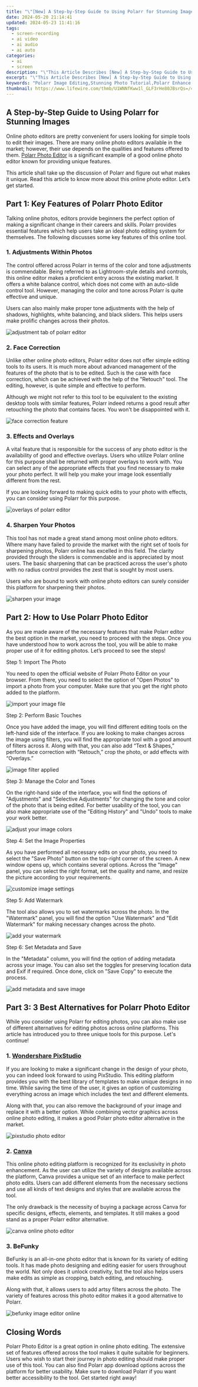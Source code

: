 ```yaml
---
title: "\"[New] A Step-by-Step Guide to Using Polarr for Stunning Images\""
date: 2024-05-20 21:14:41
updated: 2024-05-23 11:41:16
tags: 
  - screen-recording
  - ai video
  - ai audio
  - ai auto
categories: 
  - ai
  - screen
description: "\"This Article Describes [New] A Step-by-Step Guide to Using Polarr for Stunning Images\""
excerpt: "\"This Article Describes [New] A Step-by-Step Guide to Using Polarr for Stunning Images\""
keywords: "Polarr Image Editing,Stunning Photo Tutorial,Polarr Enhance Images,Basic Polarr Usage,Professional Photography Tool,Optimal Image Editing,Advanced Polarr Techniques"
thumbnail: https://www.lifewire.com/thmb/U1WNNfKww1l_GLF3rHe80JBsrQs=/400x300/filters:no_upscale():max_bytes(150000):strip_icc()/abs-light-comes-on-58891a2f5f9b5874eeafada6.jpg
---
```


## A Step-by-Step Guide to Using Polarr for Stunning Images

Online photo editors are pretty convenient for users looking for simple tools to edit their images. There are many online photo editors available in the market; however, their use depends on the qualities and features offered to them. [Polarr Photo Editor](https://www.polarr.com/) is a significant example of a good online photo editor known for providing unique features.

This article shall take up the discussion of Polarr and figure out what makes it unique. Read this article to know more about this online photo editor. Let’s get started.

## Part 1: Key Features of Polarr Photo Editor

Talking online photos, editors provide beginners the perfect option of making a significant change in their careers and skills. Polarr provides essential features which help users take an ideal photo editing system for themselves. The following discusses some key features of this online tool.

### 1\. Adjustments Within Photos

The control offered across Polarr in terms of the color and tone adjustments is commendable. Being referred to as Lightroom-style details and controls, this online editor makes a proficient entry across the existing market. It offers a white balance control, which does not come with an auto-slide control tool. However, managing the color and tone across Polarr is quite effective and unique.

Users can also mainly make proper tone adjustments with the help of shadows, highlights, white balancing, and black sliders. This helps users make prolific changes across their photos.

![adjustment tab of polarr editor](https://images.wondershare.com/filmora/article-images/2022/polarr-photo-editor-review-1.jpg)

### 2\. Face Correction

Unlike other online photo editors, Polarr editor does not offer simple editing tools to its users. It is much more about advanced management of the features of the photo that is to be edited. Such is the case with face correction, which can be achieved with the help of the "Retouch" tool. The editing, however, is quite simple and effective to perform.

Although we might not refer to this tool to be equivalent to the existing desktop tools with similar features, Polarr indeed returns a good result after retouching the photo that contains faces. You won't be disappointed with it.

![face correction feature](https://images.wondershare.com/filmora/article-images/2022/polarr-photo-editor-review-2.jpg)

### 3\. Effects and Overlays

A vital feature that is responsible for the success of any photo editor is the availability of good and effective overlays. Users who utilize Polarr online for this purpose shall be returned with proper overlays to work with. You can select any of the appropriate effects that you find necessary to make your photo perfect. It will help you make your image look essentially different from the rest.

If you are looking forward to making quick edits to your photo with effects, you can consider using Polarr for this purpose.

![overlays of polarr editor](https://images.wondershare.com/filmora/article-images/2022/polarr-photo-editor-review-3.jpg)

### 4\. Sharpen Your Photos

This tool has not made a great stand among most online photo editors. Where many have failed to provide the market with the right set of tools for sharpening photos, Polarr online has excelled in this field. The clarity provided through the sliders is commendable and is appreciated by most users. The basic sharpening that can be practiced across the user's photo with no radius control provides the zest that is sought by most users.

Users who are bound to work with online photo editors can surely consider this platform for sharpening their photos.

![ sharpen your image](https://images.wondershare.com/filmora/article-images/2022/polarr-photo-editor-review-4.jpg)

## Part 2: How to Use Polarr Photo Editor

As you are made aware of the necessary features that make Polarr editor the best option in the market, you need to proceed with the steps. Once you have understood how to work across the tool, you will be able to make proper use of it for editing photos. Let’s proceed to see the steps!

Step 1: Import The Photo

You need to open the official website of Polarr Photo Editor on your browser. From there, you need to select the option of "Open Photos" to import a photo from your computer. Make sure that you get the right photo added to the platform.

![import your image file](https://images.wondershare.com/filmora/article-images/2022/polarr-photo-editor-review-5.jpg)

Step 2: Perform Basic Touches

Once you have added the image, you will find different editing tools on the left-hand side of the interface. If you are looking to make changes across the image using filters, you will find the appropriate tool with a good amount of filters across it. Along with that, you can also add “Text & Shapes,” perform face correction with “Retouch,” crop the photo, or add effects with “Overlays.”

![image filter applied](https://images.wondershare.com/filmora/article-images/2022/polarr-photo-editor-review-6.jpg)

Step 3: Manage the Color and Tones

On the right-hand side of the interface, you will find the options of "Adjustments" and "Selective Adjustments" for changing the tone and color of the photo that is being edited. For better usability of the tool, you can also make appropriate use of the "Editing History" and "Undo" tools to make your work better.

![adjust your image colors](https://images.wondershare.com/filmora/article-images/2022/polarr-photo-editor-review-7.jpg)

Step 4: Set the Image Properties

As you have performed all necessary edits on your photo, you need to select the "Save Photo" button on the top-right corner of the screen. A new window opens up, which contains several options. Across the "Image" panel, you can select the right format, set the quality and name, and resize the picture according to your requirements.

![customize image settings](https://images.wondershare.com/filmora/article-images/2022/polarr-photo-editor-review-8.jpg)

Step 5: Add Watermark

The tool also allows you to set watermarks across the photo. In the "Watermark" panel, you will find the option "Use Watermark" and "Edit Watermark" for making necessary changes across the photo.

![add your watermark](https://images.wondershare.com/filmora/article-images/2022/polarr-photo-editor-review-9.jpg)

Step 6: Set Metadata and Save

In the "Metadata" column, you will find the option of adding metadata across your image. You can also set the toggles for preserving location data and Exif if required. Once done, click on "Save Copy" to execute the process.

![add metadata and save image](https://images.wondershare.com/filmora/article-images/2022/polarr-photo-editor-review-10.jpg)

## Part 3: 3 Best Alternatives for Polarr Photo Editor

While you consider using Polarr for editing photos, you can also make use of different alternatives for editing photos across online platforms. This article has introduced you to three unique tools for this purpose. Let's continue!

### 1\. [Wondershare PixStudio](https://tools.techidaily.com/wondershare/fotophire/download/)

If you are looking to make a significant change in the design of your photo, you can indeed look forward to using PixStudio. This editing platform provides you with the best library of templates to make unique designs in no time. While saving the time of the user, it gives an option of customizing everything across an image which includes the text and different elements.

Along with that, you can also remove the background of your image and replace it with a better option. While combining vector graphics across online photo editing, it makes a good Polarr photo editor alternative in the market.

![pixstudio photo editor](https://images.wondershare.com/filmora/article-images/2022/polarr-photo-editor-review-11.jpg)

### 2\. [Canva](https://www.canva.com/)

This online photo editing platform is recognized for its exclusivity in photo enhancement. As the user can utilize the variety of designs available across the platform, Canva provides a unique set of an interface to make perfect photo edits. Users can add different elements from the necessary sections and use all kinds of text designs and styles that are available across the tool.

The only drawback is the necessity of buying a package across Canva for specific designs, effects, elements, and templates. It still makes a good stand as a proper Polarr editor alternative.

![ canva online photo editor](https://images.wondershare.com/filmora/article-images/2022/polarr-photo-editor-review-12.jpg)

### 3\. BeFunky

BeFunky is an all-in-one photo editor that is known for its variety of editing tools. It has made photo designing and editing easier for users throughout the world. Not only does it unlock creativity, but the tool also helps users make edits as simple as cropping, batch editing, and retouching.

Along with that, it allows users to add artsy filters across the photo. The variety of features across this photo editor makes it a good alternative to Polarr.

![befunky image editor online](https://images.wondershare.com/filmora/article-images/2022/polarr-photo-editor-review-13.jpg)

## Closing Words

Polarr Photo Editor is a great option in online photo editing. The extensive set of features offered across the tool makes it quite suitable for beginners. Users who wish to start their journey in photo editing should make proper use of this tool. You can also find Polarr app download options across the platform for better usability. Make sure to download Polarr if you want better accessibility to the tool. Get started right away!

<ins class="adsbygoogle"
     style="display:block"
     data-ad-format="autorelaxed"
     data-ad-client="ca-pub-7571918770474297"
     data-ad-slot="1223367746"></ins>

<ins class="adsbygoogle"
     style="display:block"
     data-ad-format="autorelaxed"
     data-ad-client="ca-pub-7571918770474297"
     data-ad-slot="1223367746"></ins>



<ins class="adsbygoogle"
     style="display:block"
     data-ad-client="ca-pub-7571918770474297"
     data-ad-slot="8358498916"
     data-ad-format="auto"
     data-full-width-responsive="true"></ins>

